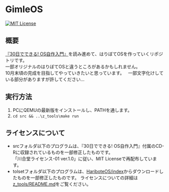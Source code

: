 # GimleOS
[![MIT License](https://img.shields.io/badge/license-MIT-blue.svg?style=flat)](LICENSE)

## 概要
[『30日でできる! OS自作入門』](http://amzn.asia/g62PSK6)を読み進めて、はりぼてOSを作っていくリポジトリです。  
一部オリジナルのはりぼてOSと違うところがあるかもしれません。  
10月末頃の完成を目指してやっていきたいと思っています。  
一部文字化けしている部分がありますが許してください…

## 実行方法

1. PCにQEMUの最新版をインストールし、PATHを通します。
1. `cd src && ..\z_tools\make run`

## ライセンスについて
- srcフォルダ以下のプログラムは、『30日でできる! OS自作入門』付属のCD-Rに収録されているものを一部修正したものです。  
  「川合堂ライセンス-01  ver.1.0」に従い、MIT Licenseで再配布しています。
- tolsetフォルダ以下のプログラムは、[HariboteOS/index](http://hrb.osask.jp/)からダウンロードしたものを一部修正したものです。
  ライセンスについての詳細は[z_tools/README.md](z_tools/README.md)をご覧ください。
